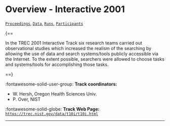 # Overview - Interactive 2001

[`Proceedings`](./proceedings.md), [`Data`](./data.md), [`Runs`](./runs.md), [`Participants`](./participants.md)

{==

In the TREC 2001 Interactive Track six research teams carried out observational studies which increased the realism of the searching by allowing the use of data and search systems/tools publicly accessible via the Internet. To the extent possible, searchers were allowed to choose tasks and systems/tools for accomplishing those tasks.

==}

:fontawesome-solid-user-group: **Track coordinators:**

- W. Hersh, Oregon Health Sciences Univ. 
- P. Over, NIST 

:fontawesome-solid-globe: **Track Web Page:** [`https://trec.nist.gov/data/t10i/t10i.html`](https://trec.nist.gov/data/t10i/t10i.html) 

---

